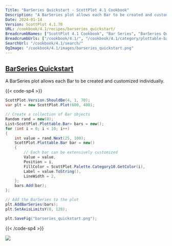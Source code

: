 ```yaml
---
Title: "BarSeries Quickstart - ScottPlot 4.1 Cookbook"
Description: "A BarSeries plot allows each Bar to be created and customized individually."
Date: 2024-01-14
Version: ScottPlot 4.1.70
URL: /cookbook/4.1/recipes/barseries_quickstart/
BreadcrumbNames: ["ScottPlot 4.1 Cookbook", "Bar Series", "BarSeries Quickstart"]
BreadcrumbUrls: ["/cookbook/4.1/", "/cookbook/4.1/category/plottable-bar-series", "/cookbook/4.1/recipes/barseries_quickstart/"]
SearchUrl: "/cookbook/4.1/search/"
OgImage: "/cookbook/4.1/images/barseries_quickstart.png"
---
```


<h2><a id='barseries-quickstart' href='/cookbook/4.1/recipes/barseries_quickstart/'>BarSeries Quickstart</a></h2>

A BarSeries plot allows each Bar to be created and customized individually.

{{< code-sp4 >}}

```cs
ScottPlot.Version.ShouldBe(4, 1, 70);
var plt = new ScottPlot.Plot(600, 400);

// Create a collection of Bar objects
Random rand = new(0);
List<ScottPlot.Plottable.Bar> bars = new();
for (int i = 0; i < 10; i++)
{
    int value = rand.Next(25, 100);
    ScottPlot.Plottable.Bar bar = new()
    {
        // Each bar can be extensively customized
        Value = value,
        Position = i,
        FillColor = ScottPlot.Palette.Category10.GetColor(i),
        Label = value.ToString(),
        LineWidth = 2,
    };
    bars.Add(bar);
};

// Add the BarSeries to the plot
plt.AddBarSeries(bars);
plt.SetAxisLimitsY(0, 120);

plt.SaveFig("barseries_quickstart.png");
```

{{< /code-sp4 >}}

<img src='../../images/barseries_quickstart.png' class='d-block mx-auto my-5' />


